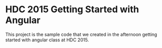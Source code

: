 # HDC 2015 Getting Started with Angular #

This project is the sample code that we created in the afternoon getting started with angular class at HDC 2015.